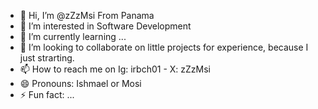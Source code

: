 - 👋 Hi, I’m @zZzMsi From Panama
- 👀 I’m interested in Software Development
- 🌱 I’m currently learning ...
- 💞️ I’m looking to collaborate on little projects for experience, because I just strarting.
- 📫 How to reach me on Ig: irbch01 - X: zZzMsi
- 😄 Pronouns: Ishmael or Mosi
- ⚡ Fun fact: ...

<!---
zZzMsi/zZzMsi is a ✨ special ✨ repository because its `README.md` (this file) appears on your GitHub profile.
You can click the Preview link to take a look at your changes.
--->
